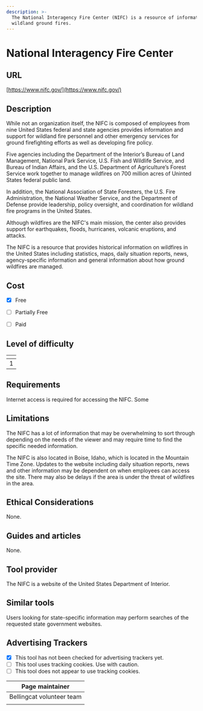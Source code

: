 ```yaml
---
description: >-
  The National Interagency Fire Center (NIFC) is a resource of information for
  wildland ground fires.
---
```


# National Interagency Fire Center

## URL <a href="#https-www.nifc.gov" id="https-www.nifc.gov"></a>

[https://www.nifc.gov/](https://www.nifc.gov/)

## Description

While not an organization itself, the NIFC is composed of employees from nine United States federal and state agencies provides information and support for wildland fire personnel and other emergency services for ground firefighting efforts as well as developing fire policy.

Five agencies including the Department of the Interior’s Bureau of Land Management, National Park Service, U.S. Fish and Wildlife Service, and Bureau of Indian Affairs, and the U.S. Department of Agriculture’s Forest Service work together to manage wildfires on 700 million acres of Uninted States federal public land.

In addition, the National Association of State Foresters, the U.S. Fire Administration, the National Weather Service, and the Department of Defense provide leadership, policy oversight, and coordination for wildland fire programs in the United States.

Although wildfires are the NIFC's main mission, the center also provides support for earthquakes, floods, hurricanes, volcanic eruptions, and attacks.

The NIFC is a resource that provides historical information on wildfires in the United States including statistics, maps, daily situation reports, news, agency-specific information and general information about how ground wildfires are managed.

## Cost

* [x] Free
* [ ] Partially Free
* [ ] Paid



## Level of difficulty

<table><thead><tr><th data-type="rating" data-max="5"></th></tr></thead><tbody><tr><td>1</td></tr></tbody></table>

## Requirements

Internet access is required for accessing the NIFC. Some&#x20;

## Limitations

The NIFC has a lot of information that may be overwhelming to sort through depending on the needs of the viewer and may require time to find the specific needed information.

The NIFC is also located in Boise, Idaho, which is located in the Mountain Time Zone. Updates to the website including daily situation reports, news and other information may be dependent on when employees can access the site. There may also be delays if the area is under the threat of wildfires in the area.

## Ethical Considerations

None.

## Guides and articles

None.

## Tool provider

The NIFC is a website of the United States Department of Interior.

## Similar tools

Users looking for state-specific information may perform searches of the requested state government websites.

## Advertising Trackers

* [x] This tool has not been checked for advertising trackers yet.
* [ ] This tool uses tracking cookies. Use with caution.
* [ ] This tool does not appear to use tracking cookies.

| Page maintainer           |
| ------------------------- |
| Bellingcat volunteer team |
|                           |
